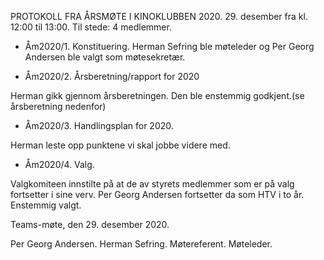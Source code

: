 PROTOKOLL FRA ÅRSMØTE I KINOKLUBBEN 2020.
                                           29. desember fra kl. 12:00 til 13:00.
Til stede: 4 medlemmer.


+ Åm2020/1. Konstituering.
Herman Sefring ble møteleder og Per Georg Andersen ble valgt som møtesekretær.

+ Åm2020/2. Årsberetning/rapport for 2020

Herman gikk gjennom årsberetningen. Den ble enstemmig godkjent.(se årsberetning nedenfor)

+ Åm2020/3.  Handlingsplan for 2020.

Herman leste opp punktene vi skal jobbe videre med.

+ Åm2020/4.    Valg.

Valgkomiteen innstilte på at de av styrets medlemmer som er på valg fortsetter i sine verv.
Per Georg Andersen fortsetter da som HTV i to år. Enstemmig valgt.

Teams-møte, den 29. desember 2020.


Per Georg Andersen.                                            Herman Sefring.
Møtereferent.                                                         Møteleder.
